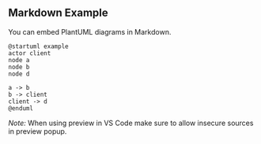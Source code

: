 ## Markdown Example

You can embed PlantUML diagrams in Markdown.

```plantuml
@startuml example
actor client
node a
node b
node d

a -> b
b -> client
client -> d
@enduml
```

*Note:* When using preview in VS Code make sure to allow insecure sources in preview popup.